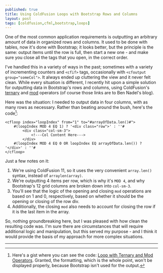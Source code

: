 ```yaml
---
published: true
title: Using ColdFusion Loops with Bootstrap Rows and Columns
layout: post
tags: [coldfusion,cfml,bootstrap,loops]
---
```

One of the most common application requirements is outputting an arbitrary amount of data in organized rows and columns. It used to be done with tables, now it's done with Bootstrap; it looks better, but the principle is the same: output items until the row is full, then start a new one - and make sure you close all the tags that you open, in the correct order. <!--more-->

I've handled this in a variety of ways in the past; sometimes with a variety of incrementing counters and `<cfif>` tags, occasionally with `<cfoutput group="someCol">`. It always ended up cluttering the view and it never felt clean. While every situation is different, I recently hit upon a simple solution for outputting data in Bootstrap's rows and columns, using ColdFusion's [ternary](http://www.bennadel.com/blog/1643-learning-coldfusion-9-the-ternary-operator.htm) and [mod](http://www.bennadel.com/blog/665-and-on-the-seventh-row-mod-created-1-and-it-was-good.htm) operators (of course those links are to Ben Nadel's blog). 

Here was the situation: I needed to output data in four columns, with as many rows as necessary. Rather than beating around the bush, here's the code[^1]:

```text
<cfloop index="loopIndex" from="1" to="#arrayOfData.len()#">
	#(loopIndex MOD 4 EQ 1) ? '<div class="row">' : ''#
		<div class="col-sm-3">
			<!---Col Content Here--->
		</div>
	#(loopIndex MOD 4 EQ 0 OR loopIndex EQ arrayOfData.len()) ? '</div>' : ''#
</cfloop>
```

Just a few notes on it:

1. We're using ColdFusion 11, so it uses the very convenient `array.len()` syntax, instead of `arraylen(array)`.
2. We're outputting 4 items per row, which is why it's `MOD 4`, and why Bootstrap's 12 grid columns are broken down into `col-sm-3`.
3. You'll see that the logic of the opening and closing `mod` operations are based on 1 and 0, respectively, based on whether it should be the opening or closing of the row div. 
4. Additionally, the closing `mod` also needs to account for closing the row if it is the last item in the array. 

So, nothing groundbreaking here, but I was pleased with how clean the resulting code was. I'm sure there are circumstances that will require additional logic and manipulation, but this served my purpose - and I think it would provide the basis of my approach for more complex situations.

<hr>

[^1]: Here's a gist where you can see the code: [Loop with Ternary and Mod Operators](http://trycf.com/gist/a6d123332b7bce30fd53a1beb5de90b8/acf11?theme=monokai). Granted, the formatting, which is the whole point, won't be displayed properly, because Bootstrap isn't used for the output.